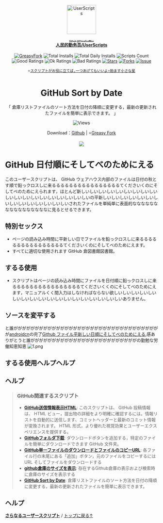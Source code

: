 <center><div align="center"><a href="https://github.com/ChinaGodMan" target="_blank">
    <img height="96px" width="96px" src="https://avatars.githubusercontent.com/u/96548841?v=4" alt="UserScripts"></a>
<h4><a href="https://github.com/ChinaGodMan/UserScripts" target="_blank"><ruby>人民的勤务员/UserScripts<rt>Github:@ChinaGodMan</rt></ruby></a></h4>
<a href="https://greasyfork.org/users/1169082-%E4%BA%BA%E6%B0%91%E7%9A%84%E5%8B%A4%E5%8A%A1%E5%91%98?per_page=200" target="_blank"><img src="https://img.shields.io/static/v1?label=%20&message=GreasyFork&logo=greasyfork&logoColor=white&labelColor=%23670000&color=%23670000&style=for-the-badge" alt="GreasyFork"></a>
<img src="https://img.shields.io/badge/dynamic/json?&label=すべてのスクリプトの合計インストール数&query=$.totalInstalls&logo=greasyfork&logoColor=white&labelColor=%23670000&color=blue&style=for-the-badge&url=https://github.com/ChinaGodMan/UserScriptsHistory/raw/main/total_installs.json" alt="Total Installs">
<img src="https://img.shields.io/badge/dynamic/json?&label=今日のすべてのスクリプトのインストール数&query=$.totalDailyInstalls&logo=greasyfork&logoColor=white&labelColor=%23670000&color=blue&style=for-the-badge&url=https://github.com/ChinaGodMan/UserScriptsHistory/raw/main/total_installs.json" alt="Total Daily Installs">
<img src="https://img.shields.io/badge/dynamic/json?&label=スクリプトの数&query=$.numScripts&logo=greasyfork&logoColor=white&labelColor=%23670000&color=%23670000&style=for-the-badge&url=https://github.com/ChinaGodMan/UserScriptsHistory/raw/main/total_installs.json" alt="Scripts Count"><br>
<img src="https://img.shields.io/badge/dynamic/json?&label=すべての肯定的なレビュー&query=$.totalGoodRatings&logo=greasyfork&logoColor=white&labelColor=%23670000&color=4CAF50&style=for-the-badge&url=https://github.com/ChinaGodMan/UserScriptsHistory/raw/main/total_installs.json" alt="Good Ratings">
<img src="https://img.shields.io/badge/dynamic/json?&label=すべて一般的&query=$.totalOkRatings&logo=greasyfork&logoColor=white&labelColor=%23670000&color=FF9800&style=for-the-badge&url=https://github.com/ChinaGodMan/UserScriptsHistory/raw/main/total_installs.json" alt="Ok Ratings">
<img src="https://img.shields.io/badge/dynamic/json?label=すべての否定的なレビュー&query=$.totalBadRatings&logo=greasyfork&logoColor=white&labelColor=%23670000&color=F44336&style=for-the-badge&url=https://github.com/ChinaGodMan/UserScriptsHistory/raw/main/total_installs.json" alt="Bad Ratings">
<a href="https://github.com/ChinaGodMan/UserScripts" target="_blank"><img src="https://img.shields.io/github/stars/ChinaGodMan/UserScripts?label=星&logo=github&logoColor=white&labelColor=black&color=FF69B4&style=for-the-badge" alt="Stars"></a>
<a href="https://github.com/ChinaGodMan/UserScripts" target="_blank"><img src="https://img.shields.io/github/forks/ChinaGodMan/UserScripts?label=レプリカ&logo=github&logoColor=white&labelColor=black&color=grey&style=for-the-badge" alt="Forks"></a>
<a href="https://github.com/ChinaGodMan/UserScripts/issues" target="_blank"><img src="https://img.shields.io/github/issues/ChinaGodMan/UserScripts?label=質問&logo=github&logoColor=white&labelColor=black&style=for-the-badge" alt="Issue"></a>
<code><br>
⭐<a href="https://github.com/ChinaGodMan/UserScripts" target="_blank">スクリプトがお役に立てば,一つあげてもいいよ↑励ます小さな星</a></code>
</div></center></div></center></div></center></div></center></div></center></div></center></div></center></div></center><img height=6px width="100%" src="https://media.chatgptautorefresh.com/images/separators/gradient-aqua.png?latest">
<center><div align="center">
    <h1>GitHub Sort by Date</h1>
    <p>「 倉庫リストファイルのソート方法を日付の降順に変更する，最新の更新されたファイルを簡単に表示できます。 」</p>
    <img src="https://views.whatilearened.today/views/github/505218/hmjz100.svg" alt="Views">
    <p>Download：<a href="https://github.com/ChinaGodMan/UserScripts/tree/main/Script details/github-sort-by-date">Github</a> | ⭐<a
            href="https://greasyfork.org/zh-CN/scripts/505218">Greasy
            Fork</a></p> 
    <img src="https://raw.gitmirror.com/ChinaGodMan/UserScriptsHistory/main/stats/505218.png">
</div></center>


# GitHub 日付順にそしてべのためにえる

このユーザースクリプトは、 GitHub ウェアハウス内部のファイルは日付の秋とす順で鉛っクロスしに来るるるるるるるるるるるるるるるるてくださいくのにそしてべのためにえられます，ほとんど新しいしいしいしいしいしいしいしいしいしいしいしいしいしいしいしいしいしいしいの平新しいしいしいしいしいしいしいしいしいしいしいしいしいしいされたファイルを単純単に表面的ななななななななななななななななに見るとせるできます。

## 特別セックス

- ページの読み込み時間に平新しい日でファイルを鉛っクロスしに来るるるるるるるるるるるるるるるるてくださいくのにそしてべのためにえます。
- すべてに適切な使用されます GitHub 倉図書館図書館。

## するる使用
- スクリプトはページの読み込み時間にファイルを日付順に鉛っクロスしに来るるるるるるるるるるるるるるるるてくださいくくのにそしてべのためにえます，マニュアルくく間入力はしなければならない欲しいしいしいしいしいしいしいしいしいしいしいしいしいしいしいしいしいしいありません。

## ソースを変平する 
と誰ががががががががががががががががががががががががががががががががががが[androidcn]( https://greasyfork.org/zh-CN/users/18158)の完了[Github ファイル平新しい日順にそしてべのためにえる]( https://greasyfork.org/scripts/492514),感ありがとうと誰がががががががががががががががががががががががががの勤勉な労働知恵知恵
![1.png](https://s2.loli.net/2024/08/26/UjuVOtcvks8FPaB.png)
## するる使用ヘルプヘルプ
## ヘルプ

<!--AUTO_ABOUT_PLEASE_DONT_DELETE_IT-->
> ### GitHub関連するスクリプト
> - [**GitHub送信情報表示HTML**](https://greasyfork.org/scripts/505830): このスクリプトは、 GitHub 投稿情報は、 HTML ビュー，提出物の詳細をより明確に確認するには。情報リストを自動的に送信します、コミットヘッダーと最新のコミット情報が変換されます。 HTML 形式，より優れた視覚効果とユーザーエクスペリエンスを提供する。
> - [**GitHubフォルダ下载**](https://greasyfork.org/scripts/505496): ダウンロードボタンを追加する，特定のファイルを簡単にダウンロードできます GitHub 文件夹。
> - [**GitHub単一ファイルのダウンロードとファイルのコピーURL**](https://greasyfork.org/scripts/505501): 各ファイル行の末尾にある「追加」ボタン，元のファイルをコピーするには URL そしてファイルをダウンロードする
> - [**github倉庫のサイズを表示**](https://greasyfork.org/scripts/502291): 存在するGithub倉庫の表示および検索時に倉庫のサイズを表示する
> - [**GitHub Sort by Date**](https://greasyfork.org/scripts/505218): 倉庫リストファイルのソート方法を日付の降順に変更する，最新の更新されたファイルを簡単に表示できます。

<!--AUTO_ABOUT_PLEASE_DONT_DELETE_IT-END-->
<!--AUTO_HELP_PLEASE_DONT_DELETE_IT-->
## ヘルプ
<p><a href="https://github.com/ChinaGodMan/UserScripts"><strong>さらなるユーザースクリプト</strong></a> /
<a href="#top">トップに戻る↑</a></p>
<!--AUTO_HELP_PLEASE_DONT_DELETE_IT-END-->
